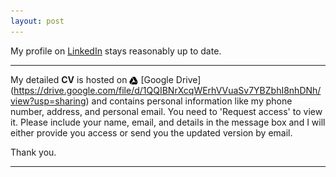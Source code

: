 ```yaml
---
layout: post
---
```


My profile on [LinkedIn](https://www.linkedin.com/in/debanik09/) stays reasonably up to date.

<hr>

<div>
        <p align='justify'>

My detailed **CV** is hosted on <img src="/google-drive.svg" width="14" height="14" style="vertical-align:middle"> [Google Drive] (https://drive.google.com/file/d/1QQIBNrXcqWErhVVuaSv7YBZbhI8nhDNh/view?usp=sharing) and contains personal information like my phone number, address, and personal email. You need to 'Request access' to view it. Please include your name, email, and details in the message box and I will either provide you access or send you the updated version by email.

Thank you.
  </p>
</div>  
<hr>
